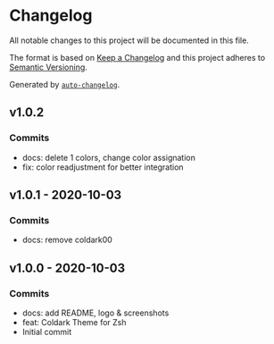 # Changelog

All notable changes to this project will be documented in this file.

The format is based on [Keep a Changelog](https://keepachangelog.com/en/1.0.0/)
and this project adheres to [Semantic Versioning](https://semver.org/spec/v2.0.0.html).

Generated by [`auto-changelog`](https://github.com/CookPete/auto-changelog).

## v1.0.2

### Commits

- docs: delete 1 colors, change color assignation 
- fix: color readjustment for better integration 

## v1.0.1 - 2020-10-03

### Commits

- docs: remove coldark00 

## v1.0.0 - 2020-10-03

### Commits

- docs: add README, logo & screenshots 
- feat: Coldark Theme for Zsh 
- Initial commit 
